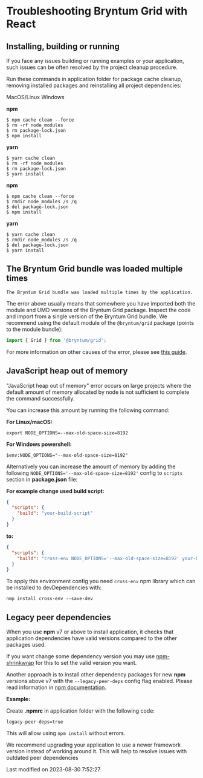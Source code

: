 # Troubleshooting Bryntum Grid with React

## Installing, building or running

If you face any issues building or running examples or your application, such issues can be often resolved by the
project cleanup procedure.

Run these commands in application folder for package cache cleanup, removing installed packages and reinstalling all
project dependencies:

<div class="docs-tabs" data-name="cleanup">
<div>
    <a>MacOS/Linux</a>
    <a>Windows</a>
</div>
<div>

<strong>npm</strong>

```shell
$ npm cache clean --force
$ rm -rf node_modules
$ rm package-lock.json
$ npm install
```

<strong>yarn</strong>

```shell
$ yarn cache clean
$ rm -rf node_modules
$ rm package-lock.json
$ yarn install
```

</div>
<div>

<strong>npm</strong>

```shell
$ npm cache clean --force
$ rmdir node_modules /s /q
$ del package-lock.json
$ npm install
```

<strong>yarn</strong>

```shell
$ yarn cache clean
$ rmdir node_modules /s /q
$ del package-lock.json
$ yarn install
```
</div>
</div>

## The Bryntum Grid bundle was loaded multiple times

```text
The Bryntum Grid bundle was loaded multiple times by the application.
```

The error above usually means that somewhere you have imported both the module and UMD versions of the Bryntum Grid 
package. Inspect the code and import from a single version of the Bryntum Grid bundle. We recommend using the default
module of the `@bryntum/grid` package (points to the module bundle):

```javascript
import { Grid } from '@bryntum/grid';
```

For more information on other causes of the error, please see
[this guide](#Grid/guides/gettingstarted/es6bundle.md#troubleshooting).

## JavaScript heap out of memory

"JavaScript heap out of memory" error occurs on large projects where the default amount of memory allocated by node is
not sufficient to complete the command successfully.

You can increase this amount by running the following command:

**For Linux/macOS:**

```shell
export NODE_OPTIONS=--max-old-space-size=8192
```

**For Windows powershell:**

```shell
$env:NODE_OPTIONS="--max-old-space-size=8192"
```

Alternatively you can increase the amount of memory by adding the following
`NODE_OPTIONS='--max-old-space-size=8192'` config to `scripts` section in **package.json** file:

**For example change used build script:**

```json
{
  "scripts": {
    "build": "your-build-script"
  }
}
```

**to:**

```json
{
  "scripts": {
    "build": "cross-env NODE_OPTIONS='--max-old-space-size=8192' your-build-script"
  }
}
```

To apply this environment config you need `cross-env` npm library which can be installed to devDependencies with:

```shell
nmp install cross-env --save-dev
```

## Legacy peer dependencies

When you use **npm** v7 or above to install application, it checks that application dependencies have valid versions
compared to the other packages used.

If you want change some dependency version you may use
[npm-shrinkwrap](https://docs.npmjs.com/cli/v9/commands/npm-shrinkwrap) for this to set the valid version you want.

Another approach is to install other dependency packages for new **npm** versions above v7 with the
`--legacy-peer-deps` config flag enabled. Please read information in
[npm documentation](https://docs.npmjs.com/cli/v9/using-npm/config#legacy-peer-deps).

**Example:**

Create **.npmrc** in application folder with the following code:
```
legacy-peer-deps=true
```

This will allow using `npm install` without errors.

<div class="note">

We recommend upgrading your application to use a newer framework version instead of working around it. This will help to resolve issues with outdated
peer dependencies

</div>



<p class="last-modified">Last modified on 2023-08-30 7:52:27</p>
